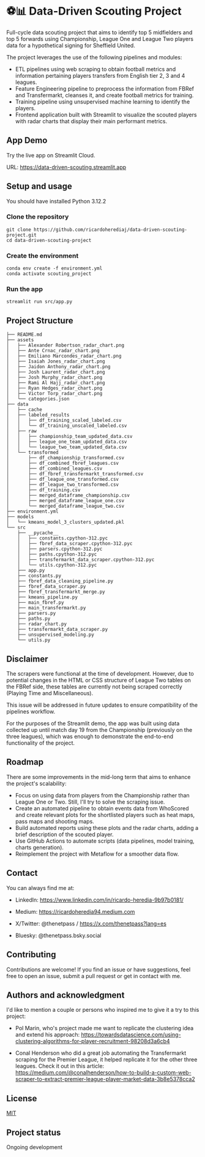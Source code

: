 # ⚽️📊 Data-Driven Scouting Project

Full-cycle data scouting project that aims to identify top 5 midfielders and top 5 forwards using Championship, League One and League Two players data for a hypothetical signing for Sheffield United. 

The project leverages the use of the following pipelines and modules:

-  ETL pipelines using web scraping to obtain football metrics and information pertaining players transfers from English tier 2, 3 and 4 leagues.
- Feature Engineering pipeline to preprocess the information from FBRef and Transfermarkt, cleanses it, and create football metrics for training.
- Training pipeline using unsupervised machine learning to identify the players. 
- Frontend application built with Streamlit to visualize the scouted players with radar charts that display their main performant metrics. 


## App Demo

Try the live app on Streamlit Cloud.

URL: https://data-driven-scouting.streamlit.app

## Setup and usage

You should have installed Python 3.12.2


### Clone the repository

```
git clone https://github.com/ricardoherediaj/data-driven-scouting-project.git
cd data-driven-scouting-project
```
### Create the environment

```
conda env create -f environment.yml
conda activate scouting_project
```

### Run the app

```
streamlit run src/app.py
```

## Project Structure

```
├── README.md
├── assets
│   ├── Alexander Robertson_radar_chart.png
│   ├── Ante Crnac_radar_chart.png
│   ├── Emiliano Marcondes_radar_chart.png
│   ├── Isaiah Jones_radar_chart.png
│   ├── Jaidon Anthony_radar_chart.png
│   ├── Josh Laurent_radar_chart.png
│   ├── Josh Murphy_radar_chart.png
│   ├── Rami Al Hajj_radar_chart.png
│   ├── Ryan Hedges_radar_chart.png
│   ├── Victor Torp_radar_chart.png
│   └── categories.json
├── data
│   ├── cache
│   ├── labeled_results
│   │   ├── df_training_scaled_labeled.csv
│   │   └── df_training_unscaled_labeled.csv
│   ├── raw
│   │   ├── championship_team_updated_data.csv
│   │   ├── league_one_team_updated_data.csv
│   │   └── league_two_team_updated_data.csv
│   └── transformed
│       ├── df_championship_transformed.csv
│       ├── df_combined_fbref_leagues.csv
│       ├── df_combined_leagues.csv
│       ├── df_fbref_transfermarkt_transformed.csv
│       ├── df_league_one_transformed.csv
│       ├── df_league_two_transformed.csv
│       ├── df_training.csv
│       ├── merged_dataframe_championship.csv
│       ├── merged_dataframe_league_one.csv
│       └── merged_dataframe_league_two.csv
├── environment.yml
├── models
│   └── kmeans_model_3_clusters_updated.pkl
└── src
    ├── __pycache__
    │   ├── constants.cpython-312.pyc
    │   ├── fbref_data_scraper.cpython-312.pyc
    │   ├── parsers.cpython-312.pyc
    │   ├── paths.cpython-312.pyc
    │   ├── transfermarkt_data_scraper.cpython-312.pyc
    │   └── utils.cpython-312.pyc
    ├── app.py
    ├── constants.py
    ├── fbref_data_cleaning_pipeline.py
    ├── fbref_data_scraper.py
    ├── fbref_transfermarkt_merge.py
    ├── kmeans_pipeline.py
    ├── main_fbref.py
    ├── main_transfermarkt.py
    ├── parsers.py
    ├── paths.py
    ├── radar_chart.py
    ├── transfermarkt_data_scraper.py
    ├── unsupervised_modeling.py
    └── utils.py         
```

## Disclaimer

The scrapers were functional at the time of development. However, due to potential changes in the HTML or CSS structure of League Two tables on the FBRef side, these tables are currently not being scraped correctly (Playing Time and Miscellaneous). 

This issue will be addressed in future updates to ensure compatibility of the pipelines workflow.

For the purposes of the Streamlit demo, the app was built using data collected up until match day 19 from the Championship (previously on the three leagues), which was enough to demonstrate the end-to-end functionality of the project. 

## Roadmap 

There are some improvements in the mid-long term that aims to enhance the project's scalability: 

- Focus on using data from players from the Championship rather than League One or Two. Still, I'll try to solve the scraping issue. 
- Create an automated pipeline to obtain events data from WhoScored and create relevant plots for the shortlisted players such as heat maps, pass maps and shooting maps.
- Build automated reports using these plots and the radar charts, adding a brief description of the scouted player.
- Use GitHub Actions to automate scripts (data pipelines, model training, charts generation).
- Reimplement the project with Metaflow for a smoother data flow.

## Contact

You can always find me at:

- LinkedIn: https://www.linkedin.com/in/ricardo-heredia-9b97b0181/

- Medium: https://ricardoheredia94.medium.com

- X/Twitter: @thenetpass / https://x.com/thenetpass?lang=es

- Bluesky: @thenetpass.bsky.social

## Contributing

Contributions are welcome! If you find an issue or have suggestions, feel free to open an issue, submit a pull request or get in contact with me.

## Authors and acknowledgment

I'd like to mention a couple or persons who inspired me to give it a try to this project: 

- Pol Marin, who's project made me want to replicate the clustering idea and extend his approach: https://towardsdatascience.com/using-clustering-algorithms-for-player-recruitment-98208d3a6cb4

- Conal Henderson who did a great job automating the Transfermarkt scraping for the Premier League, it helped replicate it for the other three leagues. Check it out in this article: https://medium.com/@conalhenderson/how-to-build-a-custom-web-scraper-to-extract-premier-league-player-market-data-3b8e5378cca2

## License

[MIT](https://choosealicense.com/licenses/mit/)

## Project status

Ongoing development